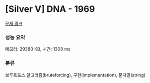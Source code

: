 # [Silver V] DNA - 1969 

[문제 링크](https://www.acmicpc.net/problem/1969) 

### 성능 요약

메모리: 29380 KB, 시간: 1308 ms

### 분류

브루트포스 알고리즘(bruteforcing), 구현(implementation), 문자열(string)

